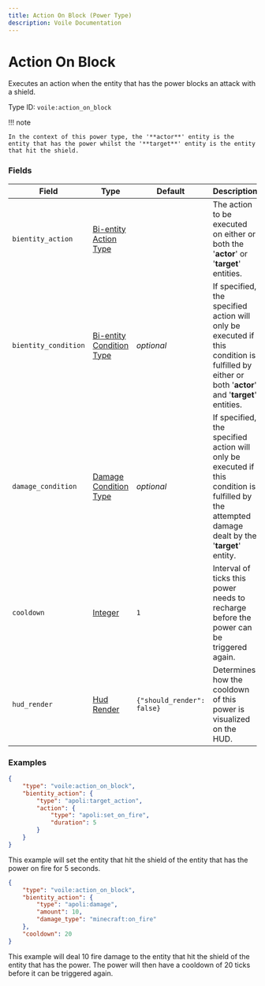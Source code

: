 ```yaml
---
title: Action On Block (Power Type)
description: Voile Documentation
---
```


# Action On Block

Executes an action when the entity that has the power blocks an attack with a shield.

Type ID: `voile:action_on_block`

!!! note
    
    In the context of this power type, the '**actor**' entity is the entity that has the power whilst the '**target**' entity is the entity that hit the shield.

### Fields

Field | Type | Default | Description
------|------|---------|------------
`bientity_action` | [Bi-entity Action Type](https://origins.readthedocs.io/en/latest/types/bientity_action_types/) | | The action to be executed on either or both the '**actor**' or '**target**' entities.
`bientity_condition` | [Bi-entity Condition Type](https://origins.readthedocs.io/en/latest/types/bientity_condition_types/) | *optional* | If specified, the specified action will only be executed if this condition is fulfilled by either or both '**actor**' and '**target**' entities.
`damage_condition` | [Damage Condition Type](https://origins.readthedocs.io/en/latest/types/damage_condition_types/) | *optional* | If specified, the specified action will only be executed if this condition is fulfilled by the attempted damage dealt by the '**target**' entity.
`cooldown` | [Integer](https://origins.readthedocs.io/en/latest/types/data_types/integer/) | `1` | Interval of ticks this power needs to recharge before the power can be triggered again.
`hud_render` | [Hud Render](https://origins.readthedocs.io/en/latest/types/data_types/hud_render/) | `{"should_render": false}` | Determines how the cooldown of this power is visualized on the HUD.

### Examples

```json
{
    "type": "voile:action_on_block",
    "bientity_action": {
        "type": "apoli:target_action",
        "action": {
            "type": "apoli:set_on_fire",
            "duration": 5
        }
    }
}
```

This example will set the entity that hit the shield of the entity that has the power on fire for 5 seconds.

```json
{
    "type": "voile:action_on_block",
    "bientity_action": {
        "type": "apoli:damage",
        "amount": 10,
        "damage_type": "minecraft:on_fire"
    },
    "cooldown": 20
}
```

This example will deal 10 fire damage to the entity that hit the shield of the entity that has the power. The power will then have a cooldown of 20 ticks before it can be triggered again.